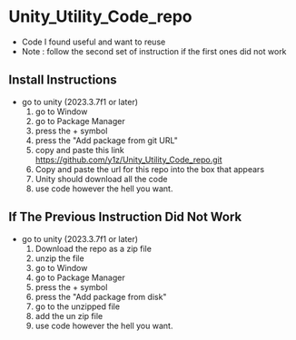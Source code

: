 # Unity_Utility_Code_repo

  - Code I found useful and want to reuse 
  - Note : follow the second set of instruction if the first ones did not work

## Install Instructions 

  - go to unity (2023.3.7f1 or later) 
    1. go to Window
    2. go to Package Manager
    3. press the + symbol
    4. press the "Add package from git URL"
    5. copy and paste this link https://github.com/y1z/Unity_Utility_Code_repo.git
    6. Copy and paste the url for this repo into the box that appears 
    7. Unity should download all the code 
    8. use code however the hell you want.

## If The Previous Instruction Did Not Work

  - go to unity (2023.3.7f1 or later) 
    1. Download the repo as a zip file
    2. unzip the file
    3. go to Window 
    4. go to Package Manager
    5. press the + symbol
    6. press the "Add package from disk"
    7. go to the unzipped file 
    8. add the un zip file
    9. use code however the hell you want.
